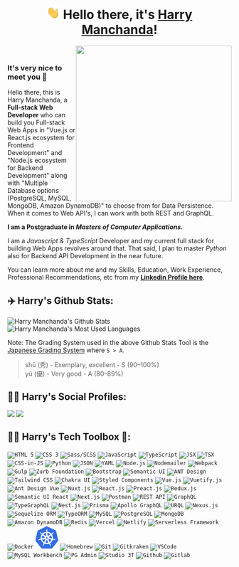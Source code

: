 <h1 align="center"><img src="https://raw.githubusercontent.com/ABSphreak/ABSphreak/master/gifs/Hi.gif" width="30px"> Hello there, it's <a href="https://www.linkedin.com/in/harrymanchanda">Harry Manchanda</a>!</h1>

<img align="right" src="https://user-images.githubusercontent.com/4970624/102078863-a7889d80-3e31-11eb-917c-80b590fd3a66.png" height="350" width="350" />

<p>&nbsp;</p>

### It's very nice to meet you 🙌

Hello there, this is Harry Manchanda, a **Full-stack Web Developer** who can build you Full-stack Web Apps in "Vue.js or React.js ecosystem for Frontend Development" and "Node.js ecosystem for Backend Development" along with "Multiple Database options (PostgreSQL, MySQL, MongoDB, Amazon DynamoDB)" to choose from for Data Persistence. When it comes to Web API's, I can work with both REST and GraphQL.

**I am a Postgraduate in _Masters of Computer Applications_.**

I am a _Javascript & TypeScript_ Developer and my current full stack for building Web Apps revolves around that. That said, I plan to master _Python_ also for Backend API Development in the near future.

You can learn more about me and my Skills, Education, Work Experience, Professional Recommendations, etc from my [**Linkedin Profile here**](https://www.linkedin.com/in/harrymanchanda/).



<h2>✈️ Harry's Github Stats:</h2>

![Harry Manchanda's Github Stats](https://github-readme-stats.vercel.app/api?username=IamManchanda&theme=flag-india&count_private=true&include_all_commits=true&show_icons=true&hide=contribs)
![Harry Manchanda's Most Used Languages](https://github-readme-stats.vercel.app/api/top-langs/?username=IamManchanda&theme=flag-india&langs_count=10&layout=compact&hide=makefile,ruby,shell,java,objective-c)

Note: The Grading System used in the above Github Stats Tool is the [Japanese Grading System](https://en.wikipedia.org/wiki/Academic_grading_in_Japan) where `S > A`.

> shū (秀) - Exemplary, excellent - S (90–100%) \
> yū (優) - Very good - A (80–89%)

<h2>👨‍💻 Harry's Social Profiles:</h2>

[<img height="30" src="https://img.shields.io/badge/twitter-%231DA1F2.svg?&style=for-the-badge&logo=twitter&logoColor=white" />](https://twitter.com/HarmanManchanda)
[<img height="30" src="https://img.shields.io/badge/linkedin-blue.svg?&style=for-the-badge&logo=linkedin&logoColor=white" />](https://www.linkedin.com/in/harrymanchanda)

<h2>🏄‍♂️ Harry's Tech Toolbox 🧰:</h2>

<code><img alt="HTML 5" title="HTML 5" height="50" src="https://cdn-icons-png.flaticon.com/512/888/888859.png" /></code>
<code><img alt="CSS 3" title="CSS 3" height="50" src="https://cdn-icons-png.flaticon.com/512/919/919826.png" /></code>
<code><img alt="Sass/SCSS" title="Sass/SCSS" height="50" src="https://cdn-icons-png.flaticon.com/512/919/919831.png" /></code>
<code><img alt="JavaScript" title="JavaScript" height="50" src="https://cdn-icons-png.flaticon.com/512/541/541552.png" /></code>
<code><img alt="TypeScript" title="TypeScript" height="50" src="https://cdn-icons-png.flaticon.com/512/541/541500.png" /></code>
<code><img alt="JSX" title="JSX" height="50" src="https://cdn-icons-png.flaticon.com/512/541/541490.png" /></code>
<code><img alt="TSX" title="TSX" height="50" src="https://cdn-icons-png.flaticon.com/512/541/541501.png" /></code>
<code><img alt="CSS-in-JS" title="CSS-in-JS" height="50" src="https://www.drupal.org/files/project-images/minify-css-javascript.png" /></code>
<code><img alt="Python" title="Python" height="50" src="https://cdn-icons-png.flaticon.com/512/1387/1387537.png" /></code>
<code><img alt="JSON" title="JSON" height="50" src="https://cdn-icons-png.flaticon.com/512/541/541488.png" /></code>
<code><img alt="YAML" title="YAML" height="50" src="https://cdn-icons-png.flaticon.com/512/187/187689.png" /></code>
<code><img alt="Node.js" title="Node.js" height="50" src="https://cdn-icons-png.flaticon.com/512/919/919825.png" /></code>
<code><img alt="Nodemailer" title="Nodemailer" height="50" src="https://nodemailer.com/nm_logo_200x136.png" /></code>
<code><img alt="Webpack" title="Webpack" height="50" src="https://raw.githubusercontent.com/webpack/media/master/logo/icon.svg" /></code>
<code><img alt="Gulp" title="Gulp" height="50" src="https://upload.wikimedia.org/wikipedia/commons/7/72/Gulp.js_Logo.svg" /></code>
<code><img alt="Zurb Foundation" title="Zurb Foundation" height="50" src="https://get.foundation/assets/img/learn/features/svgs/code-reduction-01.svg" /></code>
<code><img alt="Bootstrap" title="Bootstrap" height="50" src="https://upload.wikimedia.org/wikipedia/commons/b/b2/Bootstrap_logo.svg" /></code>
<code><img alt="Semantic UI" title="Semantic UI" height="50" src="https://cdn.worldvectorlogo.com/logos/semantic-ui.svg" /></code>
<code><img alt="ANT Design" title="ANT Design" height="50" src="https://gw.alipayobjects.com/zos/rmsportal/KDpgvguMpGfqaHPjicRK.svg" /></code>
<code><img alt="Tailwind CSS" title="Tailwind CSS" height="50" src="https://tailwindcss.com/_next/static/media/tailwindcss-mark.cb8046c163f77190406dfbf4dec89848.svg" /></code>
<code><img alt="Chakra UI" title="Chakra UI" height="50" src="https://img.stackshare.io/service/12421/rzylUjaf_400x400.jpg" /></code>
<code><img alt="Styled Components" title="Styled Components" height="50" src="https://raw.githubusercontent.com/styled-components/brand/master/styled-components.svg" /></code>
<code><img alt="Vue.js" title="Vue.js" height="50" src="https://upload.wikimedia.org/wikipedia/commons/9/95/Vue.js_Logo_2.svg" /></code>
<code><img alt="Vuetify.js" title="Vuetify.js" height="50" src="https://seeklogo.com/images/V/vuetify-logo-3BCF73C928-seeklogo.com.png" /></code>
<code><img alt="Ant Design Vue" title="Ant Design Vue" height="50" src="https://svgur.com/i/QxA.svg" /></code>
<code><img alt="Nuxt.js" title="Nuxt.js" height="50" src="https://nuxtjs.org/design-kit/colored-logo.svg" /></code>
<code><img alt="React.js" title="React.js" height="50" src="https://upload.wikimedia.org/wikipedia/commons/a/a7/React-icon.svg" /></code>
<code><img alt="Preact.js" title="Preact.js" height="50" src="https://avatars0.githubusercontent.com/u/26872990" /></code>
<code><img alt="Redux.js" title="Redux.js" height="50" src="https://upload.wikimedia.org/wikipedia/commons/4/49/Redux.png" /></code>
<code><img alt="Semantic UI React" title="Semantic UI React" height="50" src="https://react.semantic-ui.com/logo.png" /></code>
<code><img alt="Next.js" title="Next.js" height="50" src="https://cdn.worldvectorlogo.com/logos/next-js.svg" /></code>
<code><img alt="Postman" title="Postman" height="50" src="https://www.postman.com/assets/logos/postman-logo-stacked.svg" /></code>
<code><img alt="REST API" title="Rest API" height="50" src="https://cdn-icons-png.flaticon.com/512/2091/2091704.png" /></code>
<code><img alt="GraphQL" title="GraphQL" height="50" src="https://upload.wikimedia.org/wikipedia/commons/1/17/GraphQL_Logo.svg" /></code>
<code><img alt="TypeGraphQL" title="TypeGraphQL" height="50" src="https://typegraphql.com/img/logo.png" /></code>
<code><img alt="Nest.js" title="Nest.js" height="50" src="https://d33wubrfki0l68.cloudfront.net/e937e774cbbe23635999615ad5d7732decad182a/26072/logo-small.ede75a6b.svg" /></code>
<code><img alt="Prisma" title="Prisma" height="50" src="https://seeklogo.com/images/P/prisma-logo-3805665B69-seeklogo.com.png" /></code>
<code><img alt="Apollo GraphQL" title="Apollo GraphQL" height="50" src="https://seeklogo.com/images/A/apollo-logo-DC7DD3C444-seeklogo.com.png" /></code>
<code><img alt="URQL" title="URQL" height="50" src="https://svgshare.com/i/QwM.svg" /></code>
<code><img alt="Nexus.js" title="Nexus.js" height="50" src="https://i.imgur.com/Y5BgDGl.png" /></code>
<code><img alt="Sequelize ORM" title="Sequelize ORM" height="50" src="https://pbs.twimg.com/profile_images/378800000760396520/6d0e29bfaf1af7fdf470054bccc649cb_400x400.png" /></code>
<code><img alt="TypeORM" title="TypeORM" height="50" src="https://avatars2.githubusercontent.com/u/20165699" /></code>
<code><img alt="MySQL" title="MySQL" height="50" src="https://upload.wikimedia.org/wikipedia/de/d/dd/MySQL_logo.svg" /></code>
<code><img alt="PostgreSQL" title="PostgreSQL" height="50" src="https://upload.wikimedia.org/wikipedia/commons/2/29/Postgresql_elephant.svg" /></code>
<code><img alt="MongoDB" title="MongoDB" height="50" src="https://cdn.iconscout.com/icon/free/png-512/mongodb-3-1175138.png" /></code>
<code><img alt="Amazon DynamoDB" title="Amazon DynamoDB" height="50" src="https://upload.wikimedia.org/wikipedia/commons/f/fd/DynamoDB.png" /></code>
<code><img alt="Redis" title="Redis" height="50" src="https://cdn.iconscout.com/icon/free/png-512/redis-3-1175053.png" /></code>
<code><img alt="Vercel" title="Vercel" height="50" src="https://assets.vercel.com/image/upload/v1588805858/repositories/vercel/logo.png" /></code>
<code><img alt="Netlify" title="Netlify" height="50" src="https://seeklogo.com/images/N/netlify-logo-758722CDF4-seeklogo.com.png" /></code>
<code><img alt="Serverless Framework" title="Serverless Framework" height="50" src="https://s3-us-west-2.amazonaws.com/assets.site.serverless.com/logos/Serverless_mark_black_400x400_v3%402x.jpg" /></code>
<code><img alt="Docker" title="Docker" height="50" src="https://www.docker.com/sites/default/files/d8/2019-07/Moby-logo.png" /></code>
<code><img alt="Kubernetes" title="Kubernetes" height="50" src="https://raw.githubusercontent.com/kubernetes/kubernetes/master/logo/logo.png" /></code>
<code><img alt="Homebrew" title="Homebrew" height="50" src="https://brew.sh/assets/img/homebrew-256x256.png" /></code>
<code><img alt="Git" title="Git" height="50" src="https://cdn-icons-png.flaticon.com/512/2680/2680847.png" /></code>
<code><img alt="Gitkraken" title="Gitkraken" height="50" src="https://1v5ymx3zt3y73fq5gy23rtnc-wpengine.netdna-ssl.com/wp-content/uploads/2021/06/gitkraken-logo-dark-sq.svg" /></code>
<code><img alt="VSCode" title="VSCode" height="50" src="https://upload.wikimedia.org/wikipedia/commons/9/9a/Visual_Studio_Code_1.35_icon.svg" /></code>
<code><img alt="MySQL Workbench" title="MySQL Workbench" height="50" src="https://upload.wikimedia.org/wikipedia/commons/thumb/0/0e/Antu_mysql-workbench.svg/240px-Antu_mysql-workbench.svg.png" /></code>
<code><img alt="PG Admin" title="PG Admin" height="50" src="https://upload.wikimedia.org/wikipedia/commons/thumb/c/c0/Antu_pgadmin.svg/240px-Antu_pgadmin.svg.png" /></code>
<code><img alt="Studio 3T" title="Studio 3T" height="50" src="https://www.realwire.com/writeitfiles/studio-3t-logo-green-on-white.jpg" /></code>
<code><img alt="Github" title="Github" height="50" src="https://cdn-icons-png.flaticon.com/512/733/733609.png" /></code>
<code><img alt="Gitlab" title="Gitlab" height="50" src="https://about.gitlab.com/images/press/logo/svg/gitlab-logo-gray-stacked-rgb.svg" /></code>
